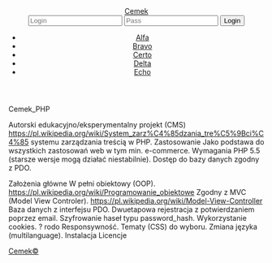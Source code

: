 <!DOCTYPE html>
<html lang='pl' dir='ltr'>
<head>
<meta charset='utf-8'>
<meta http-equiv='X-UA-Compatible' content='IE=edge'>
<meta name='viewport' content='width=device-width, initial-scale=1'>
<link rel='shortcut icon' href='img/favicon.ico' type='image/x-icon'>
<link href='https://fonts.googleapis.com/icon?family=Material+Icons' rel='stylesheet'>
<link href='css/zero.css' rel='stylesheet'>
<link href='css/style.css' rel='stylesheet'>
<link href='css/types.css' rel='stylesheet'>
<link href='css/front.css' rel='stylesheet'>
<link href='css/form.css' rel='stylesheet'>
<script src='js/main.js'></script>
<script src='js/zegar.js'></script>
<title>/Cemek_PHP/index</title>
</head>
<body>
<div class='zero'>
<header class='dach'>
<div class='lewy'>
<div id='data'></div>
<div id='czas'></div>
</div>
<div class='center'>
<a href='?linki=1' class='logo'>Cemek</a>
</div>
<div class='prawy'>
<form name='form_login' method='POST' action=''><input name='form_login[login]' type='text' value='' placeholder='Login' required>
<input name='form_login[pass]' type='password' value='' placeholder='Pass' required>
<input name='form_login[submit]' type='submit' value='Login' placeholder='' required>
</form>
</div>
<nav class='linki'>
<ul>
<li><a href='?linki=2' class='alfa' id=''>Alfa</a></li><li><a href='?linki=3' class='bravo' id=''>Bravo</a></li><li><a href='?linki=4' class='certo' id=''>Certo</a></li><li><a href='?linki=5' class='delta' id=''>Delta</a></li><li><a href='?linki=6' class='echo' id=''>Echo</a></li></ul>
</nav>
</header>
<div class='front'>
Cemek_PHP


Autorski edukacyjno/eksperymentalny projekt (CMS) https://pl.wikipedia.org/wiki/System_zarz%C4%85dzania_tre%C5%9Bci%C4%85  systemu zarządzania treścią w PHP.
Zastosowanie
Jako podstawa do wszystkich zastosowań web w tym min. e-commerce.
Wymagania
PHP 5.5 (starsze wersje mogą działać niestabilnie).
Dostęp do bazy danych zgodny z PDO.

Założenia główne 
W pełni obiektowy (OOP). https://pl.wikipedia.org/wiki/Programowanie_obiektowe 
Zgodny z MVC (Model View Controler). https://pl.wikipedia.org/wiki/Model-View-Controller  
Baza danych z interfejsu PDO.
Dwuetapowa rejestracja z potwierdzaniem poprzez email.
Szyfrowanie haseł typu password_hash.
Wykorzystanie cookies. ? rodo
Responsywność.
Tematy (CSS) do wyboru.
Zmiana języka (multilanguage).
Instalacja
Licencje
</div>
<footer class='stopka'>
<a href='?dupa' class='stopka_logo'>Cemek&copy;</a></footer>
</div>
</body>
</html>
